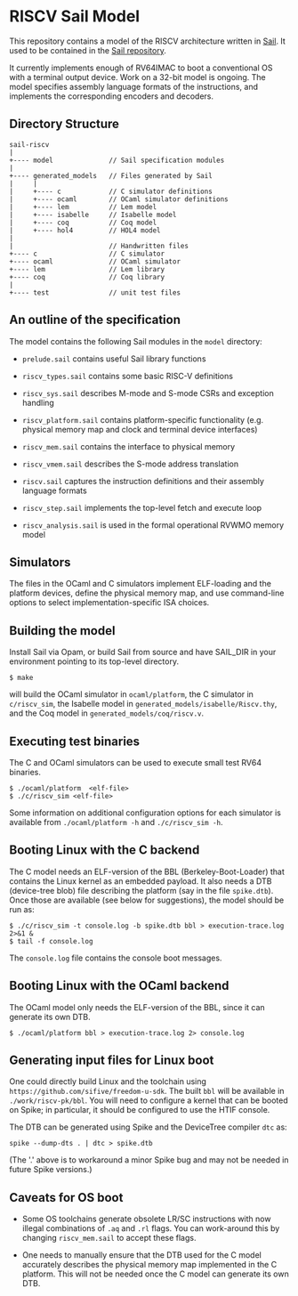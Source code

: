 RISCV Sail Model
================

This repository contains a model of the RISCV architecture written in
[Sail](https://www.cl.cam.ac.uk/~pes20/sail/). It used to be contained
in the [Sail repository](https://github.com/rems-project/sail).

It currently implements enough of RV64IMAC to boot a conventional OS
with a terminal output device.  Work on a 32-bit model is ongoing.
The model specifies assembly language formats of the instructions, and
implements the corresponding encoders and decoders.

Directory Structure
-------------------

```
sail-riscv
|
+---- model              // Sail specification modules
|
+---- generated_models   // Files generated by Sail
|     |
|     +---- c            // C simulator definitions
|     +---- ocaml        // OCaml simulator definitions
|     +---- lem          // Lem model
|     +---- isabelle     // Isabelle model
|     +---- coq          // Coq model
|     +---- hol4         // HOL4 model
|
|                        // Handwritten files
+---- c                  // C simulator
+---- ocaml              // OCaml simulator
+---- lem                // Lem library
+---- coq                // Coq library
|
+---- test               // unit test files
```

An outline of the specification
-------------------------------

The model contains the following Sail modules in the `model` directory:

- `prelude.sail` contains useful Sail library functions

- `riscv_types.sail` contains some basic RISC-V definitions

- `riscv_sys.sail` describes M-mode and S-mode CSRs and exception handling

- `riscv_platform.sail` contains platform-specific functionality
    (e.g. physical memory map and clock and terminal device interfaces)

- `riscv_mem.sail` contains the interface to physical memory

- `riscv_vmem.sail` describes the S-mode address translation

- `riscv.sail` captures the instruction definitions and their assembly language formats

- `riscv_step.sail` implements the top-level fetch and execute loop

- `riscv_analysis.sail` is used in the formal operational RVWMO memory model


Simulators
----------

The files in the OCaml and C simulators implement ELF-loading and the
platform devices, define the physical memory map, and use command-line
options to select implementation-specific ISA choices.

Building the model
------------------

Install Sail via Opam, or build Sail from source and have SAIL_DIR in
your environment pointing to its top-level directory.

```
$ make
```
will build the OCaml simulator in `ocaml/platform`, the C simulator in
`c/riscv_sim`, the Isabelle model in `generated_models/isabelle/Riscv.thy`, and the Coq
model in `generated_models/coq/riscv.v`.

Executing test binaries
-----------------------

The C and OCaml simulators can be used to execute small test RV64 binaries.

```
$ ./ocaml/platform  <elf-file>
$ ./c/riscv_sim <elf-file>
```
Some information on additional configuration options for each simulator is available
from `./ocaml/platform -h` and `./c/riscv_sim -h`.

Booting Linux with the C backend
--------------------------------

The C model needs an ELF-version of the BBL (Berkeley-Boot-Loader)
that contains the Linux kernel as an embedded payload.  It also needs
a DTB (device-tree blob) file describing the platform (say in the file
`spike.dtb`).  Once those are available (see below for suggestions),
the model should be run as:

```
$ ./c/riscv_sim -t console.log -b spike.dtb bbl > execution-trace.log 2>&1 &
$ tail -f console.log
```
The `console.log` file contains the console boot messages.

Booting Linux with the OCaml backend
------------------------------------

The OCaml model only needs the ELF-version of the BBL, since it can generate its
own DTB.
```
$ ./ocaml/platform bbl > execution-trace.log 2> console.log
```

Generating input files for Linux boot
-------------------------------------

One could directly build Linux and the toolchain using
`https://github.com/sifive/freedom-u-sdk`.  The built `bbl`
will be available in `./work/riscv-pk/bbl`.  You will need to configure
a kernel that can be booted on Spike; in particular, it should be
configured to use the HTIF console.

The DTB can be generated using Spike and the DeviceTree compiler
`dtc` as:

```
spike --dump-dts . | dtc > spike.dtb
```

(The '.' above is to workaround a minor Spike bug and may not be
needed in future Spike versions.)

Caveats for OS boot
-------------------

- Some OS toolchains generate obsolete LR/SC instructions with now
  illegal combinations of `.aq` and `.rl` flags.  You can work-around
  this by changing `riscv_mem.sail` to accept these flags.

- One needs to manually ensure that the DTB used for the C model
  accurately describes the physical memory map implemented in the C
  platform.  This will not be needed once the C model can generate its
  own DTB.
